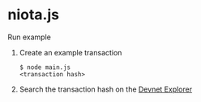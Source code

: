 # niota.js

Run example

1. Create an example transaction 

    ```
    $ node main.js
    <transaction hash>
    ```

1. Search the transaction hash on the [Devnet Explorer](https://devnet.thetangle.org/)
